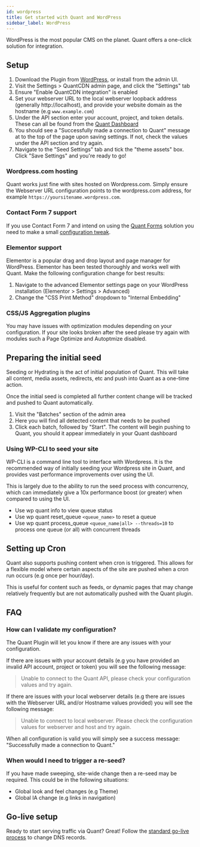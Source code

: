 ```yaml
---
id: wordpress
title: Get started with Quant and WordPress
sidebar_label: WordPress
---
```


WordPress is the most popular CMS on the planet. Quant offers a one-click solution for integration.

## Setup

1. Download the Plugin from [WordPress](https://wordpress.org/plugins/quantcdn), or install from the admin UI.
2. Visit the Settings > QuantCDN admin page, and click the "Settings" tab
3. Ensure "Enable QuantCDN integration" is enabled
4. Set your webserver URL to the local webserver loopback address (generally http://localhost), and provide your website domain as the hostname (e.g `www.example.com`)
5. Under the API section enter your account, project, and token details. These can all be found from the [Quant Dashboard](/docs/dashboard/get-started)
6. You should see a "Successfully made a connection to Quant" message at to the top of the page upon saving settings. If not, check the values under the API section and try again.
7. Navigate to the "Seed Settings" tab and tick the "theme assets" box. Click "Save Settings" and you're ready to go!

### Wordpress.com hosting

Quant works just fine with sites hosted on Wordpress.com. Simply ensure the Webserver URL configuration points to the wordpress.com address, for example `https://yoursitename.wordpress.com`.

### Contact Form 7 support

If you use Contact Form 7 and intend on using the [Quant Forms](/docs/dashboard/forms) solution you need to make a small [configuration tweak](/docs/dashboard/forms#contact-form-7-support-wordpress).

### Elementor support

Elementor is a popular drag and drop layout and page manager for WordPress. Elementor has been tested thoroughly and works well with Quant. Make the following configuration change for best results:

1. Navigate to the advanced Elementor settings page on your WordPress installation (Elementor > Settings > Advanced)
2. Change the "CSS Print Method" dropdown to "Internal Embedding"

### CSS/JS Aggregation plugins

You may have issues with optimization modules depending on your configuration. If your site looks broken after the seed please try again with modules such a Page Optimize and Autoptmize disabled.


## Preparing the initial seed

Seeding or Hydrating is the act of initial population of Quant. This will take all content, media assets, redirects, etc and push into Quant as a one-time action.

Once the initial seed is completed all further content change will be tracked and pushed to Quant automatically.

1. Visit the "Batches" section of the admin area
2. Here you will find all detected content that needs to be pushed
3. Click each batch, followed by "Start". The content will begin pushing to Quant, you should it appear immediately in your Quant dashboard

### Using WP-CLI to seed your site

WP-CLI is a command line tool to interface with Wordpress. It is the recommended way of initially seeding your Wordpress site in Quant, and provides vast performance improvements over using the UI.

This is largely due to the ability to run the seed process with concurrency, which can immediately give a 10x performance boost (or greater) when compared to using the UI.

* Use wp quant info to view queue status
* Use wp quant reset_queue `<queue_name>` to reset a queue
* Use wp quant process_queue `<queue_name|all> --threads=10` to process one queue (or all) with concurrent threads


## Setting up Cron

Quant also supports pushing content when cron is triggered. This allows for a flexible model where certain aspects of the site are pushed when a cron run occurs (e.g once per hour/day).

This is useful for content such as feeds, or dynamic pages that may change relatively frequently but are not automatically pushed with the Quant plugin.


## FAQ

### How can I validate my configuration?

The Quant Plugin will let you know if there are any issues with your configuration.

If there are issues with your account details (e.g you have provided an invalid API account, project or token) you will see the following message:
> Unable to connect to the Quant API, please check your configuration values and try again.

If there are issues with your local webserver details (e.g there are issues with the Webserver URL and/or Hostname values provided) you will see the following message:
> Unable to connect to local webserver. Please check the configuration values for webserver and host and try again.

When all configuration is valid you will simply see a success message: "Successfully made a connection to Quant."



### When would I need to trigger a re-seed?

If you have made sweeping, site-wide change then a re-seed may be required. This could be in the following situations:
- Global look and feel changes (e.g Theme)
- Global IA change (e.g links in navigation)

## Go-live setup

Ready to start serving traffic via Quant? Great! Follow the [standard go-live process](/docs/golive) to change DNS records.
